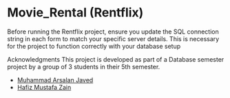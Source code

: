 # Movie_Rental (Rentflix)
Before running the Rentflix project, ensure you update the SQL connection string in each form to match your specific server details. This is necessary for the project to function correctly with your database setup

Acknowledgments
This project is developed as part of a Database semester project by a group of 3 students in their 5th semester.

- [Muhammad Arsalan Javed](https://github.com/arslanjv)   
- [Hafiz Mustafa Zain](https://github.com/mustafaazain)  

